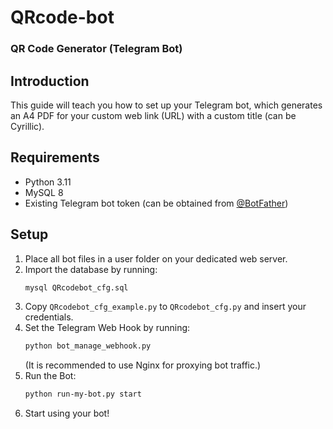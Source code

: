 # QRcode-bot
### QR Code Generator (Telegram Bot)

## Introduction
This guide will teach you how to set up your Telegram bot, which generates an A4 PDF for your custom web link (URL) with a custom title (can be Cyrillic).

## Requirements
- Python 3.11
- MySQL 8
- Existing Telegram bot token (can be obtained from [@BotFather](https://t.me/botfather))

## Setup

1. Place all bot files in a user folder on your dedicated web server.
2. Import the database by running:
   ```sh
   mysql QRcodebot_cfg.sql
   ```
3. Copy `QRcodebot_cfg_example.py` to `QRcodebot_cfg.py` and insert your credentials.
4. Set the Telegram Web Hook by running:
   ```sh
   python bot_manage_webhook.py
   ```
   (It is recommended to use Nginx for proxying bot traffic.)
5. Run the Bot:
   ```sh
   python run-my-bot.py start
   ```
6. Start using your bot!
